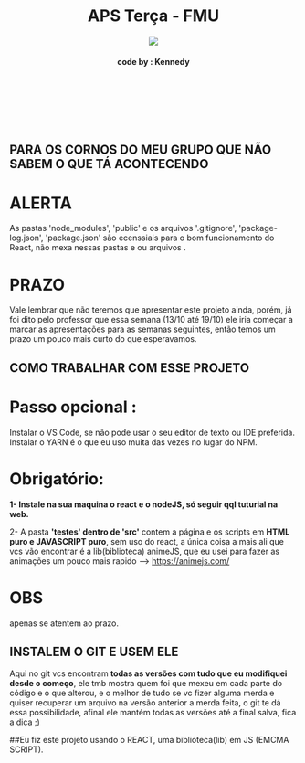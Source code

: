 <h1 align="center"> APS Terça - FMU </h1>

<p align="center">
  
  <img src="https://user-images.githubusercontent.com/56175244/66710915-2d094d00-ed58-11e9-8f83-ee4532db9032.png">
</p>

<H4 align="center"> code by : Kennedy </H4>

<br><br><br><br><br>



## PARA OS CORNOS DO MEU GRUPO QUE NÃO SABEM O QUE TÁ ACONTECENDO 

# ALERTA 
As pastas 'node_modules', 'public' e os arquivos '.gitignore', 'package-log.json', 'package.json' são ecenssiais para o bom funcionamento do React, não mexa nessas pastas e ou arquivos .

# PRAZO 

Vale lembrar que não teremos que apresentar este projeto ainda, porém, já foi dito pelo professor que essa semana (13/10 até 19/10) ele iria começar a marcar as apresentações para as semanas seguintes, então temos um prazo um pouco mais curto do que esperavamos.  

## COMO TRABALHAR COM ESSE PROJETO 

# Passo opcional :

Instalar o VS Code, se não pode usar o seu editor de texto ou IDE preferida. 
Instalar o YARN é o que eu uso muita das vezes no lugar do NPM. 


# Obrigatório: 

<b> 1- Instale na sua maquina o react e o nodeJS, só seguir qql tuturial na web. </b>

2- A pasta <b>'testes' dentro de 'src'</b> contem a página e os scripts em <b>HTML puro e JAVASCRIPT puro</b>, sem uso do react, a única coisa a mais ali que vcs vão encontrar é a lib(biblioteca) animeJS, que eu usei para fazer as animações um pouco mais rapido --> https://animejs.com/

# OBS

apenas se atentem ao prazo. 


## INSTALEM O GIT E USEM ELE 

Aqui no git vcs encontram <b>todas as versões com tudo que eu modifiquei desde o começo</b>, ele tmb mostra quem foi que mexeu em cada parte do código e o que alterou, e o melhor de tudo se vc fizer alguma merda e quiser recuperar um arquivo na versão anterior a merda feita, o git te dá essa possibilidade, afinal ele mantém todas as versões até a final salva, fica a dica ;) 

##Eu fiz este projeto usando o REACT, uma biblioteca(lib) em JS (EMCMA SCRIPT). 

